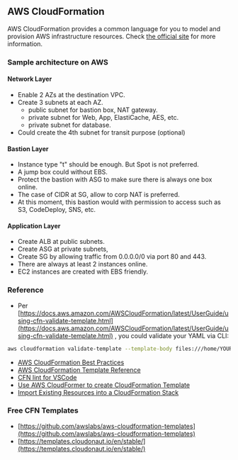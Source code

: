 ## AWS CloudFormation
AWS CloudFormation provides a common language for you to model and provision AWS infrastructure resources. Check [the official site](https://aws.amazon.com/cloudformation/) for more information.

### Sample architecture on AWS
#### Network Layer
- Enable 2 AZs at the destination VPC.
- Create 3 subnets at each AZ.
  - public subnet for bastion box, NAT gateway.
  - private subnet for Web, App, ElastiCache, AES, etc.
  - private subnet for database.
- Could create the 4th subnet for transit purpose (optional)

#### Bastion Layer
- Instance type "t" should be enough. But Spot is not preferred.
- A jump box could without EBS.
- Protect the bastion with ASG to make sure there is always one box online.
- The case of CIDR at SG, allow to corp NAT is preferred.
- At this moment, this bastion would with permission to access such as S3, CodeDeploy, SNS, etc.

#### Application Layer
- Create ALB at public subnets.
- Create ASG at private subnets,
- Create SG by allowing traffic from 0.0.0.0/0 via port 80 and 443.
- There are always at least 2 instances online.
- EC2 instances are created with EBS friendly.

### Reference
- Per [https://docs.aws.amazon.com/AWSCloudFormation/latest/UserGuide/using-cfn-validate-template.html](https://docs.aws.amazon.com/AWSCloudFormation/latest/UserGuide/using-cfn-validate-template.html) , you could validate your YAML via CLI:
```bash
aws cloudformation validate-template --template-body files:///home/YOUR_ID/YOUR_PATH/cfn_YOUR_STACK.yaml
```
- [AWS CloudFormation Best Practices](https://docs.aws.amazon.com/AWSCloudFormation/latest/UserGuide/best-practices.html)
- [AWS CloudFormation Template Reference](https://docs.aws.amazon.com/AWSCloudFormation/latest/UserGuide/template-reference.html)
- [CFN lint for VSCode](https://github.com/awslabs/aws-cfn-lint-visual-studio-code)
- [Use AWS CloudFormer to create CloudFormation Template](https://docs.aws.amazon.com/AWSCloudFormation/latest/UserGuide/cfn-using-cloudformer.html)
- [Import Existing Resources into a CloudFormation Stack](https://aws.amazon.com/blogs/aws/new-import-existing-resources-into-a-cloudformation-stack/)

### Free CFN Templates
- [https://github.com/awslabs/aws-cloudformation-templates](https://github.com/awslabs/aws-cloudformation-templates)
- [https://templates.cloudonaut.io/en/stable/](https://templates.cloudonaut.io/en/stable/)



